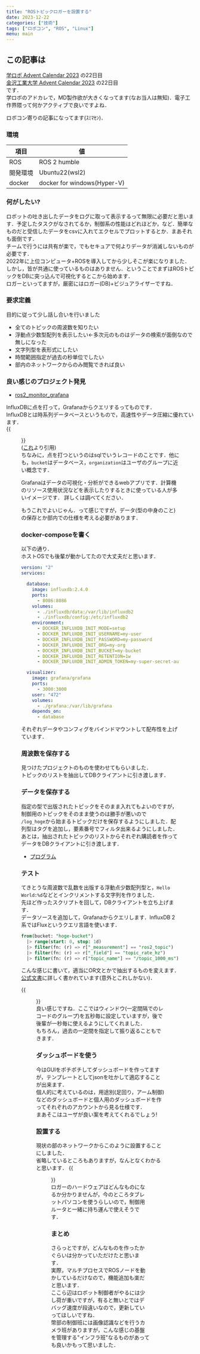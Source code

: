 ```yaml
---
title: "ROSトピックロガーを設置する"
date: 2023-12-22
categories: ["技術"]
tags: ["ロボコン", "ROS", "Linux"]
menu: main
---
```


## この記事は
[学ロボ Advent Calendar 2023](https://adventar.org/calendars/8926) の22日目  
[金沢工業大学 Advent Calendar 2023](https://qiita.com/advent-calendar/2023/kit-calendar) の22日目  
です．  
学ロボのアドカレで，MD製作欲が大きくなってます(なお当人は無知)．電子工作界隈って何かアクティブで良いですよね．  

ロボコン寄りの記事になってます(ｽﾐﾏｾﾝ)．

### 環境
| 項目 | 値|
| ---- | ---- |
| ROS | ROS 2 humble |
| 開発環境 | Ubuntu22(wsl2) |
| docker | docker for windows(Hyper-V) |

### 何がしたい?
ロボットの吐き出したデータをログに取って表示するって無限に必要だと思います．予定したタスクがなされてるか，制御系の性能はどれほどか，など．簡単なものだと受信したデータをcsvに入れてエクセルでプロットするとか．まあそれも面倒です．  
チームで行うには共有が楽で，でもセキュアで何よりデータが消滅しないものが必要です．  
2022年に上位コンピュータ+ROSを導入してから少しそこが楽になりました．しかし，皆が共通に使っているものはありません．ということでまずはROSトピックをDBに突っ込んで可視化するとこから始めます．  
ロガーといってますが，厳密にはロガー(DB)+ビジュアライザーですね．

### 要求定義
目的に従って少し話し合いを行いました
- 全てのトピックの周波数を知りたい
- 浮動点少数型配列を表示したい<-多次元のものはデータの検索が面倒なので無しになった
- 文字列型を表形式にしたい
- 時間範囲指定が過去の秒単位でしたい
- 部内のネットワークからのみ閲覧できれば良い

### 良い感じのプロジェクト発見
- [ros2_monitor_grafana](https://github.com/iwatake2222/ros2_monitor_grafana)  

InfluxDBに点を打って，Grafanaからクエリするってものです．  
InfluxDBとは時系列データベースというもので，高速性やデータ圧縮に優れています．  
{{<figure src="./20200819183059.png" alt="DB構造" width="80%">}}  
([これ](https://www.mikan-tech.net/entry/what-is-influxdb)より引用)  
ちなみに，点を打つというのはsqlでいうレコードのことです．他にも，`bucket`はデータベース，`organization`はユーザのグループに近い概念です．  

Grafanaはデータの可視化・分析ができるwebアプリです．計算機のリソース使用状況などを表示したりするときに使っている人が多いイメージです．
詳しくは調べてください．  

もうこれでよいじゃん．って感じですが，データ(型の中身のこと)の保存とか部内での仕様を考える必要があります．

### docker-composeを書く
以下の通り．  
ホストOSでも後輩が動かしてたので大丈夫だと思います．
```yml
version: "2"
services:

  database:
    image: influxdb:2.4.0
    ports:
      - 8086:8086
    volumes:
      - ./influxdb/data:/var/lib/influxdb2
      - ./influxdb/config:/etc/influxdb2
    environment:
      - DOCKER_INFLUXDB_INIT_MODE=setup
      - DOCKER_INFLUXDB_INIT_USERNAME=my-user
      - DOCKER_INFLUXDB_INIT_PASSWORD=my-password
      - DOCKER_INFLUXDB_INIT_ORG=my-org
      - DOCKER_INFLUXDB_INIT_BUCKET=my-bucket
      - DOCKER_INFLUXDB_INIT_RETENTION=1w
      - DOCKER_INFLUXDB_INIT_ADMIN_TOKEN=my-super-secret-auth-token

  visualizer:
    image: grafana/grafana
    ports:
      - 3000:3000
    user: "472"
    volumes:
      - ./grafana:/var/lib/grafana
    depends_on:
      - database
```
それぞれデータやコンフィグをバインドマウントして配布性を上げています．

### 周波数を保存する
見つけたプロジェクトのものを使わせてもらいました．  
トピックのリストを抽出してDBクライアントに引き渡します．

### データを保存する
指定の型で出版されたトピックをそのまま入れてもよいのですが，制御用のトピックをそのまま使うのは勝手が悪いので  
`/log_hoge`から始まるトピックだけを保存するようにしました．配列型はタグを追加し，要素番号でフィルタ出来るようにしました．  
あとは，抽出されたトピックのリストからそれぞれ購読者を作ってデータをDBクライアントに引き渡します．
- [プログラム](https://github.com/hcmos/ros2-logger/tree/main/scripts/src)

### テスト
てきとうな周波数で乱数を出版する浮動点少数配列型と，`Hello World:%d`などとインクリメントする文字列を作りました．  
先ほど作ったスクリプトを回して，DBクライアントを立ち上げます．  
データソースを追加して，Grafanaからクエリします．InfluxDB 2系ではFluxというクエリ言語を使います．
```sql
from(bucket: "hoge-bucket")
  |> range(start: 0, stop: 1d)
  |> filter(fn: (r) => r["_measurement"] == "ros2_topic")
  |> filter(fn: (r) => r["_field"] == "topic_rate_hz")
  |> filter(fn: (r) => r["topic_name"] == "/topic_1000_ms")
```
こんな感じに書いて，適当にOR文とかで抽出するものを変えます．[公式文書](https://docs.influxdata.com/flux/v0/)に詳しく書かれています(意外とこれしかない)．  

{{<figure src="./2023-12-22 022502.png" alt="Grafanaスクショ" width="100%">}}  
良い感じですね．ここではウィンドウ(一定間隔でのレコードのグループ)を五秒毎に設定していますが，後で後輩が一秒毎に使えるようにしてくれました．  
もちろん，過去の一定間を指定して振り返ることもできます．

### ダッシュボードを使う
今はGUIをポチポチしてダッシュボードを作ってますが，テンプレートとしてjsonを吐かして適応することが出来ます．  
個人的に考えているのは，用途別(足回り，アーム制御)などのダッシュボードと個人用のダッシュボードを作ってそれぞれのアカウントから見る仕様です．  
まあそこはユーザが良い案を考えてくれるでしょう!

### 設置する
現状の部のネットワークからこのように設置することにしました．  
省略しているところもありますが，なんとなくわかると思います．
{{<figure src="./drawio.png" alt="構成図" width="80%">}}  
ロガーのハードウェアはどんなものになるか分かりませんが，今のところタブレットパソコンを使うらしいので，制御用ルータと一緒に持ち運んで使えそうです．

### まとめ
さらっとですが，どんなものを作ったかぐらいは分かっていただけたと思います．  
実際，マルチプロセスでROSノードを動かしているだけなので，機能追加も楽だと思います．  
ここら辺はロボット制御者がやるには少し荷が重いですが，有ると無いとではデバッグ速度が段違いなので，更新していってほしいですね．  
幣部の制御班には画像認識などを行うカメラ班がありますが，こんな感じの基盤を管理する"インフラ班"なるものがあっても良いかもって思いました．
